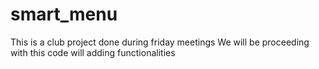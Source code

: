 # smart_menu
This is a club project done during friday meetings
We will be proceeding with this code will adding functionalities

